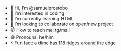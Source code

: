 - 👋 Hi, I’m @samuelprostobo
- 👀 I’m interested in coding
- 🌱 I’m currently learning HTML
- 💞️ I’m looking to collaborate on open/new project
- 📫 How to reach me: tg/mail
- 😄 Pronouns: he/him
- ⚡ Fun fact: a dime has 118 ridges around the edge

<!---
samuelprostobo/samuelprostobo is a ✨ special ✨ repository because its `README.md` (this file) appears on your GitHub profile.
You can click the Preview link to take a look at your changes.
--->
